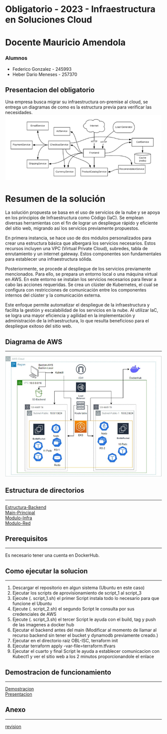 # Obligatorio - 2023 - Infraestructura en Soluciones Cloud
# Docente Mauricio Amendola
### Alumnos
* Federico Gonzalez - 245993
* Heber Dario Meneses - 257370

## Presentacion del obligatorio
Una empresa busca migrar su infraestructura on-premise al cloud, se entrega un diagramas de como es la estructura previa para verificar las necesidades. <br>
![](./files/images/obl2023.png)

# Resumen de la solución
La solución propuesta se basa en el uso de servicios de la nube y se apoya en los principios de Infraestructura como Código (IaC). Se emplean diversas herramientas con el fin de lograr un despliegue rápido y eficiente del sitio web, migrando así los servicios previamente propuestos.

En primera instancia, se hace uso de dos módulos personalizados para crear una estructura básica que albergará los servicios necesarios. Estos recursos incluyen una VPC (Virtual Private Cloud), subredes, tabla de enrutamiento y un internet gateway. Estos componentes son fundamentales para establecer una infraestructura sólida.

Posteriormente, se procede al despliegue de los servicios previamente mencionados. Para ello, se prepara un entorno local o una máquina virtual en AWS. En este entorno se instalan los servicios necesarios para llevar a cabo las acciones requeridas. Se crea un clúster de Kubernetes, el cual se configura con restricciones de comunicación entre los componentes internos del clúster y la comunicación externa.

Este enfoque permite automatizar el despliegue de la infraestructura y facilita la gestión y escalabilidad de los servicios en la nube. Al utilizar IaC, se logra una mayor eficiencia y agilidad en la implementación y administración de la infraestructura, lo que resulta beneficioso para el despliegue exitoso del sitio web.
## Diagrama de AWS
***
![DiagramaAWS](./files/images/diagramaAWS.jpg)
## Estructura de directorios
***
[Estructura-Backend](files/backend.md) <br>
[Main-Principal](files/main.md) <br>
[Modulo-Infra](files/infra.md) <br>
[Modulo-Red](files/red.md)

## Prerequisitos
***
Es necesario tener una cuenta en DockerHub.

## Como ejecutar la solucion
***

1. Descargar el repositorio en algun sistema (Ubuntu en este caso)
2. Ejecutar los scripts de aprovisionamiento de script_1 al script_3
3. Ejecute (. script_1.sh) el primer Script instala todo lo necesario para que funcione el Ubuntu
4. Ejecute (. script_2.sh) el segundo Script le consulta por sus credenciales de AWS
5. Ejecute (. script_3.sh) el tercer Script le ayuda con el build, tag y push de las imagenes a docker hub
6. Ejecutar el backend antes del main (Modificar al momento de llamar al recurso backend sin tener el bucket y dynamodb previamente creado.)
7. Ejecutar en el directorio raiz OBL-ISC, terraform init
8. Ejecutar terraform apply -var-file=terraform.tfvars
9. Ejecutar el cuarto y final Script le ayuda a establecer comunicacion con Kubect1 y ver el sitio web a los 2 minutos proporcionandole el enlace

## Demostracion de funcionamiento
***
[Demostracion](https://www.youtube.com/watch?v=IhmfQYJdJBE) <br>
[Presentacion](https://fi365-my.sharepoint.com/:p:/g/personal/hm257370_fi365_ort_edu_uy/EWbkKtbj-O5MihIILExPc4IBuPoejrjusEU3kiHcT8u8rw?e=12LV67) <br>

## Anexo
***
[revision](files/limitaciones.md) <br>